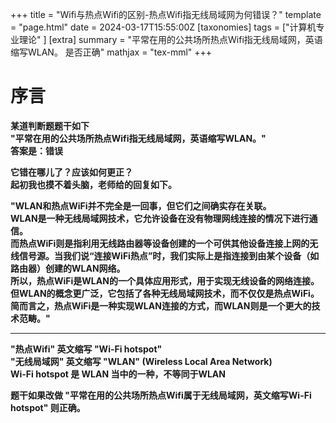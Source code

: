 +++
title = "Wifi与热点Wifi的区别-热点Wifi指无线局域网为何错误？"
template = "page.html"
date = 2024-03-17T15:55:00Z
[taxonomies]
tags = ["计算机专业理论" ]
[extra]
summary = "平常在用的公共场所热点Wifi指无线局域网，英语缩写WLAN。  是否正确"
mathjax = "tex-mml"
+++

<h1>序言</h1>

<div><strong>某道判断题题干如下</div>

<div><strong>"平常在用的公共场所热点Wifi指无线局域网，英语缩写WLAN。"</div>
<div><strong>答案是：错误</div>

它错在哪儿了？应该如何更正？
<br>
起初我也摸不着头脑，老师给的回复如下。

<div><strong>"WLAN和热点WiFi并不完全是一回事，但它们之间确实存在关联。</div>
<div><strong>WLAN是一种无线局域网技术，它允许设备在没有物理网线连接的情况下进行通信。</div>
<div><strong>而热点WiFi则是指利用无线路由器等设备创建的一个可供其他设备连接上网的无线信号源。当我们说“连接WiFi热点”时，我们实际上是指连接到由某个设备（如路由器）创建的WLAN网络。</div>
<div><strong>所以，热点WiFi是WLAN的一个具体应用形式，用于实现无线设备的网络连接。</div>
<div><strong>但WLAN的概念更广泛，它包括了各种无线局域网技术，而不仅仅是热点WiFi。</div>

<div><strong>简而言之，热点WiFi是一种实现WLAN连接的方式，而WLAN则是一个更大的技术范畴。"</div>

------------------

"热点Wifi" 英文缩写 "Wi-Fi hotspot"
<br>
"无线局域网" 英文缩写 "WLAN" (Wireless Local Area Network)
<br>
Wi-Fi hotspot 是 WLAN 当中的一种，不等同于WLAN

题干如果改做 "平常在用的公共场所热点Wifi属于无线局域网，英文缩写Wi-Fi hotspot" 则正确。

